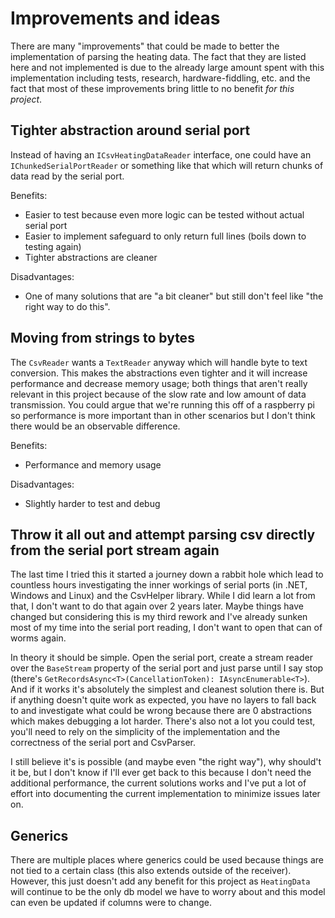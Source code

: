 
# Improvements and ideas
There are many "improvements" that could be made to better the implementation of parsing the heating data.
The fact that they are listed here and not implemented is due to the already large amount spent with this implementation including tests, research, hardware-fiddling, etc. and the fact that most of these improvements bring little to no benefit _for this project_.

## Tighter abstraction around serial port
Instead of having an `ICsvHeatingDataReader` interface, one could have an `IChunkedSerialPortReader` or something like that which will return chunks of data read by the serial port.

Benefits:
- Easier to test because even more logic can be tested without actual serial port
- Easier to implement safeguard to only return full lines (boils down to testing again)
- Tighter abstractions are cleaner

Disadvantages:
- One of many solutions that are "a bit cleaner" but still don't feel like "the right way to do this".

## Moving from strings to bytes
The `CsvReader` wants a `TextReader` anyway which will handle byte to text conversion. This makes the abstractions even tighter and it will increase performance and decrease memory usage; both things that aren't really relevant in this project because of the slow rate and low amount of data transmission. You could argue that we're running this off of a raspberry pi so performance is more important than in other scenarios but I don't think there would be an observable difference.

Benefits:
- Performance and memory usage

Disadvantages:
- Slightly harder to test and debug

## Throw it all out and attempt parsing csv directly from the serial port stream again
The last time I tried this it started a journey down a rabbit hole which lead to countless hours investigating the inner workings of serial ports (in .NET, Windows and Linux) and the CsvHelper library. While I did learn a lot from that, I don't want to do that again over 2 years later.
Maybe things have changed but considering this is my third rework and I've already sunken most of my time into the serial port reading, I don't want to open that can of worms again.

In theory it should be simple. Open the serial port, create a stream reader over the `BaseStream` property of the serial port and just parse until I say stop (there's `GetRecordsAsync<T>(CancellationToken): IAsyncEnumerable<T>`). And if it works it's absolutely the simplest and cleanest solution there is. But if anything doesn't quite work as expected, you have no layers to fall back to and investigate what could be wrong because there are 0 abstractions which makes debugging a lot harder. There's also not a lot you could test, you'll need to rely on the simplicity of the implementation and the correctness of the serial port and CsvParser.

I still believe it's is possible (and maybe even "the right way"), why should't it be, but I don't know if I'll ever get back to this because I don't need the additional performance, the current solutions works and I've put a lot of effort into documenting the current implementation to minimize issues later on.

## Generics
There are multiple places where generics could be used because things are not tied to a certain class (this also extends outside of the receiver). However, this just doesn't add any benefit for this project as `HeatingData` will continue to be the only db model we have to worry about and this model can even be updated if columns were to change.
